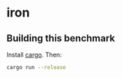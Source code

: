 # iron

## Building this benchmark

Install [cargo](https://rustup.rs/). Then:

```bash
cargo run --release
```
